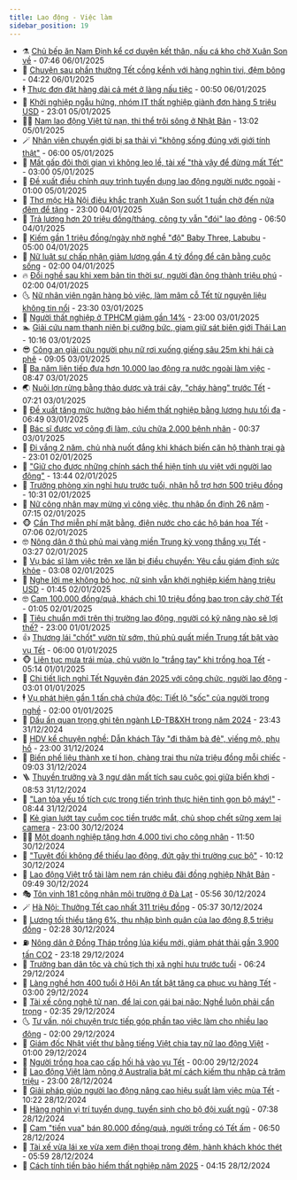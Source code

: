 ```yaml
---
title: Lao động - Việc làm
sidebar_position: 19
---
```


<!-- dantri-lao-dong-viec-lam:START -->
- ⚗️ [Chủ bếp ăn Nam Định kể cơ duyên kết thân, nấu cá kho chờ Xuân Son về](https://dantri.com.vn/lao-dong-viec-lam/chu-bep-an-nam-dinh-ke-co-duyen-ket-than-nau-ca-kho-cho-xuan-son-ve-20250106142549833.htm) - 07:46 06/01/2025
- 🙉 [Chuyện sau phần thưởng Tết cồng kềnh với hàng nghìn tivi, đệm bông](https://dantri.com.vn/lao-dong-viec-lam/chuyen-sau-phan-thuong-tet-cong-kenh-voi-hang-nghin-tivi-dem-bong-20250106104255127.htm) - 04:22 06/01/2025
- 🕴 [Thực đơn đặt hàng dài cả mét ở làng nấu tiệc](https://dantri.com.vn/lao-dong-viec-lam/thuc-don-dat-hang-dai-ca-met-o-lang-nau-tiec-20250105135419542.htm) - 00:50 06/01/2025
- 🧐 [Khởi nghiệp ngẫu hứng, nhóm IT thất nghiệp giành đơn hàng 5 triệu USD](https://dantri.com.vn/lao-dong-viec-lam/khoi-nghiep-ngau-hung-nhom-it-that-nghiep-gianh-don-hang-5-trieu-usd-20250105105403849.htm) - 23:01 05/01/2025
- 🧑‍💻 [Nam lao động Việt tử nạn, thi thể trôi sông ở Nhật Bản](https://dantri.com.vn/lao-dong-viec-lam/nam-lao-dong-viet-tu-nan-thi-the-troi-song-o-nhat-ban-20250105192819605.htm) - 13:02 05/01/2025
- 🪄 [Nhân viên chuyển giới bị sa thải vì &quot;không sống đúng với giới tính thật&quot;](https://dantri.com.vn/lao-dong-viec-lam/nhan-vien-chuyen-gioi-bi-sa-thai-vi-khong-song-dung-voi-gioi-tinh-that-20250103120611694.htm) - 06:00 05/01/2025
- 🦣 [Mất gấp đôi thời gian vì không leo lề, tài xế &quot;thà vậy để đừng mất Tết&quot;](https://dantri.com.vn/lao-dong-viec-lam/mat-gap-doi-thoi-gian-vi-khong-leo-le-tai-xe-tha-vay-de-dung-mat-tet-20250105073823702.htm) - 03:00 05/01/2025
- 🎡 [Đề xuất điều chỉnh quy trình tuyển dụng lao động người nước ngoài](https://dantri.com.vn/lao-dong-viec-lam/de-xuat-dieu-chinh-quy-trinh-tuyen-dung-lao-dong-nguoi-nuoc-ngoai-20250103164417688.htm) - 01:00 05/01/2025
- 🦍 [Thợ mộc Hà Nội điêu khắc tranh Xuân Son suốt 1 tuần chờ đến nửa đêm để tặng](https://dantri.com.vn/lao-dong-viec-lam/tho-moc-ha-noi-dieu-khac-tranh-xuan-son-suot-1-tuan-cho-den-nua-dem-de-tang-20250104185901461.htm) - 23:00 04/01/2025
- 🫶 [Trả lương hơn 20 triệu đồng/tháng, công ty vẫn &quot;đói&quot; lao động](https://dantri.com.vn/lao-dong-viec-lam/tra-luong-hon-20-trieu-dongthang-cong-ty-van-doi-lao-dong-20250104113607248.htm) - 06:50 04/01/2025
- 🥸 [Kiếm gần 1 triệu đồng/ngày nhờ nghề &quot;độ&quot; Baby Three, Labubu](https://dantri.com.vn/lao-dong-viec-lam/kiem-gan-1-trieu-dongngay-nho-nghe-do-baby-three-labubu-20250104101235134.htm) - 05:00 04/01/2025
- 🎡 [Nữ luật sư chấp nhận giảm lương gần 4 tỷ đồng để cân bằng cuộc sống](https://dantri.com.vn/lao-dong-viec-lam/nu-luat-su-chap-nhan-giam-luong-gan-4-ty-dong-de-can-bang-cuoc-song-20250103171129448.htm) - 02:00 04/01/2025
- 🔥 [Đổi nghề sau khi xem bản tin thời sự, người đàn ông thành triệu phú](https://dantri.com.vn/lao-dong-viec-lam/doi-nghe-sau-khi-xem-ban-tin-thoi-su-nguoi-dan-ong-thanh-trieu-phu-20250103153253175.htm) - 02:00 04/01/2025
- 🌜 [Nữ nhân viên ngân hàng bỏ việc, làm mâm cỗ Tết từ nguyên liệu không tin nổi](https://dantri.com.vn/lao-dong-viec-lam/nu-nhan-vien-ngan-hang-bo-viec-lam-mam-co-tet-tu-nguyen-lieu-khong-tin-noi-20250103172625336.htm) - 23:30 03/01/2025
- 🤭 [Người thất nghiệp ở TPHCM giảm gần 14%](https://dantri.com.vn/lao-dong-viec-lam/nguoi-that-nghiep-o-tphcm-giam-gan-14-20250103171401728.htm) - 23:00 03/01/2025
- 🏊 [Giải cứu nam thanh niên bị cưỡng bức, giam giữ sát biên giới Thái Lan](https://dantri.com.vn/lao-dong-viec-lam/giai-cuu-nam-thanh-nien-bi-cuong-buc-giam-giu-sat-bien-gioi-thai-lan-20250103165112030.htm) - 10:16 03/01/2025
- 😎 [Công an giải cứu người phụ nữ rơi xuống giếng sâu 25m khi hái cà phê](https://dantri.com.vn/lao-dong-viec-lam/cong-an-giai-cuu-nguoi-phu-nu-roi-xuong-gieng-sau-25m-khi-hai-ca-phe-20250103154312491.htm) - 09:05 03/01/2025
- 🤖 [Ba năm liên tiếp đưa hơn 10.000 lao động ra nước ngoài làm việc](https://dantri.com.vn/lao-dong-viec-lam/ba-nam-lien-tiep-dua-hon-10000-lao-dong-ra-nuoc-ngoai-lam-viec-20250103151906293.htm) - 08:47 03/01/2025
- 🌏 [Nuôi lợn rừng bằng thảo dược và trái cây, &quot;cháy hàng&quot; trước Tết](https://dantri.com.vn/lao-dong-viec-lam/nuoi-lon-rung-bang-thao-duoc-va-trai-cay-chay-hang-truoc-tet-20250103120123353.htm) - 07:21 03/01/2025
- 🦏 [Đề xuất tăng mức hưởng bảo hiểm thất nghiệp bằng lương hưu tối đa](https://dantri.com.vn/lao-dong-viec-lam/de-xuat-tang-muc-huong-bao-hiem-that-nghiep-bang-luong-huu-toi-da-20250103115455475.htm) - 06:49 03/01/2025
- 🤔 [Bác sĩ được vợ cõng đi làm, cứu chữa 2.000 bệnh nhân](https://dantri.com.vn/lao-dong-viec-lam/bac-si-duoc-vo-cong-di-lam-cuu-chua-2000-benh-nhan-20250102111953857.htm) - 00:37 03/01/2025
- 🌮 [Đi vắng 2 năm, chủ nhà nuốt đắng khi khách biến căn hộ thành trại gà](https://dantri.com.vn/lao-dong-viec-lam/di-vang-2-nam-chu-nha-nuot-dang-khi-khach-bien-can-ho-thanh-trai-ga-20250102195128248.htm) - 23:01 02/01/2025
- 💪 [&quot;Giữ cho được những chính sách thể hiện tính ưu việt với người lao động&quot;](https://dantri.com.vn/lao-dong-viec-lam/giu-cho-duoc-nhung-chinh-sach-the-hien-tinh-uu-viet-voi-nguoi-lao-dong-20250102190519349.htm) - 13:44 02/01/2025
- 💪 [Trưởng phòng xin nghỉ hưu trước tuổi, nhận hỗ trợ hơn 500 triệu đồng](https://dantri.com.vn/lao-dong-viec-lam/truong-phong-xin-nghi-huu-truoc-tuoi-nhan-ho-tro-hon-500-trieu-dong-20250102155140048.htm) - 10:31 02/01/2025
- 🦒 [Nữ công nhân may mừng vì công việc, thu nhập ổn định 26 năm](https://dantri.com.vn/lao-dong-viec-lam/nu-cong-nhan-may-mung-vi-cong-viec-thu-nhap-on-dinh-26-nam-20250102122003664.htm) - 07:15 02/01/2025
- 🐵 [Cần Thơ miễn phí mặt bằng, điện nước cho các hộ bán hoa Tết](https://dantri.com.vn/lao-dong-viec-lam/can-tho-mien-phi-mat-bang-dien-nuoc-cho-cac-ho-ban-hoa-tet-20250102122805353.htm) - 07:06 02/01/2025
- 🤓 [Nông dân ở thủ phủ mai vàng miền Trung kỳ vọng thắng vụ Tết](https://dantri.com.vn/lao-dong-viec-lam/nong-dan-o-thu-phu-mai-vang-mien-trung-ky-vong-thang-vu-tet-20250101161101686.htm) - 03:27 02/01/2025
- 🧐 [Vụ bác sĩ làm việc trên xe lăn bị điều chuyển: Yêu cầu giám định sức khỏe](https://dantri.com.vn/lao-dong-viec-lam/vu-bac-si-lam-viec-tren-xe-lan-bi-dieu-chuyen-yeu-cau-giam-dinh-suc-khoe-20250102095123368.htm) - 03:08 02/01/2025
- 💪 [Nghe lời mẹ không bỏ học, nữ sinh vẫn khởi nghiệp kiếm hàng triệu USD](https://dantri.com.vn/lao-dong-viec-lam/nghe-loi-me-khong-bo-hoc-nu-sinh-van-khoi-nghiep-kiem-hang-trieu-usd-20241231155203147.htm) - 01:45 02/01/2025
- 🤓 [Cam 100.000 đồng/quả, khách chi 10 triệu đồng bao trọn cây chờ Tết](https://dantri.com.vn/lao-dong-viec-lam/cam-100000-dongqua-khach-chi-10-trieu-dong-bao-tron-cay-cho-tet-20241231132951388.htm) - 01:05 02/01/2025
- 💯 [Tiêu chuẩn mới trên thị trường lao động, người có kỹ năng nào sẽ lợi thế?](https://dantri.com.vn/lao-dong-viec-lam/tieu-chuan-moi-tren-thi-truong-lao-dong-nguoi-co-ky-nang-nao-se-loi-the-20241231085631145.htm) - 23:00 01/01/2025
- 👍 [Thương lái &quot;chốt&quot; vườn từ sớm, thủ phủ quất miền Trung tất bật vào vụ Tết](https://dantri.com.vn/lao-dong-viec-lam/thuong-lai-chot-vuon-tu-som-thu-phu-quat-mien-trung-tat-bat-vao-vu-tet-20241227220819852.htm) - 06:00 01/01/2025
- 🐵 [Liên tục mưa trái mùa, chủ vườn lo &quot;trắng tay&quot; khi trồng hoa Tết](https://dantri.com.vn/lao-dong-viec-lam/lien-tuc-mua-trai-mua-chu-vuon-lo-trang-tay-khi-trong-hoa-tet-20241231133528318.htm) - 05:14 01/01/2025
- 💂 [Chi tiết lịch nghỉ Tết Nguyên đán 2025 với công chức, người lao động](https://dantri.com.vn/lao-dong-viec-lam/chi-tiet-lich-nghi-tet-nguyen-dan-2025-voi-cong-chuc-nguoi-lao-dong-20250101092940150.htm) - 03:01 01/01/2025
- 🕴 [Vụ phát hiện gần 1 tấn chả chứa độc: Tiết lộ &quot;sốc&quot; của người trong nghề](https://dantri.com.vn/lao-dong-viec-lam/vu-phat-hien-gan-1-tan-cha-chua-doc-tiet-lo-soc-cua-nguoi-trong-nghe-20241229170256260.htm) - 02:00 01/01/2025
- 👀 [Dấu ấn quan trọng ghi tên ngành LĐ-TB&amp;XH trong năm 2024](https://dantri.com.vn/an-sinh/dau-an-quan-trong-ghi-ten-nganh-ld-tbxh-trong-nam-2024-20250101010917285.htm) - 23:43 31/12/2024
- 🦄 [HDV kể chuyện nghề: Dẫn khách Tây &quot;đi thăm bà đẻ&quot;, viếng mộ, phụ hồ](https://dantri.com.vn/lao-dong-viec-lam/hdv-ke-chuyen-nghe-dan-khach-tay-di-tham-ba-de-vieng-mo-phu-ho-20241231144844908.htm) - 23:00 31/12/2024
- 🔭 [Biến phế liệu thành xe tí hon, chàng trai thu nửa triệu đồng mỗi chiếc](https://dantri.com.vn/lao-dong-viec-lam/bien-phe-lieu-thanh-xe-ti-hon-chang-trai-thu-nua-trieu-dong-moi-chiec-20241218094332183.htm) - 09:03 31/12/2024
- 🪜 [Thuyền trưởng và 3 ngư dân mất tích sau cuộc gọi giữa biển khơi](https://dantri.com.vn/lao-dong-viec-lam/thuyen-truong-va-3-ngu-dan-mat-tich-sau-cuoc-goi-giua-bien-khoi-20241231151849855.htm) - 08:53 31/12/2024
- 🌊 [&quot;Lan tỏa yếu tố tích cực trong tiến trình thực hiện tinh gọn bộ máy!&quot;](https://dantri.com.vn/lao-dong-viec-lam/lan-toa-yeu-to-tich-cuc-trong-tien-trinh-thuc-hien-tinh-gon-bo-may-20241231154423896.htm) - 08:44 31/12/2024
- 💯 [Kẻ gian lướt tay cuỗm cọc tiền trước mắt, chủ shop chết sững xem lại camera](https://dantri.com.vn/lao-dong-viec-lam/ke-gian-luot-tay-cuom-coc-tien-truoc-mat-chu-shop-chet-sung-xem-lai-camera-20241230180317376.htm) - 23:00 30/12/2024
- 👨‍🏫 [Một doanh nghiệp tặng hơn 4.000 tivi cho công nhân](https://dantri.com.vn/lao-dong-viec-lam/mot-doanh-nghiep-tang-hon-4000-tivi-cho-cong-nhan-20241230183031328.htm) - 11:50 30/12/2024
- 🙉 [&quot;Tuyệt đối không để thiếu lao động, đứt gãy thị trường cục bộ&quot;](https://dantri.com.vn/lao-dong-viec-lam/tuyet-doi-khong-de-thieu-lao-dong-dut-gay-thi-truong-cuc-bo-20241230164655615.htm) - 10:12 30/12/2024
- 🦄 [Lao động Việt trổ tài làm nem rán chiêu đãi đồng nghiệp Nhật Bản](https://dantri.com.vn/lao-dong-viec-lam/lao-dong-viet-tro-tai-lam-nem-ran-chieu-dai-dong-nghiep-nhat-ban-20241230162901838.htm) - 09:49 30/12/2024
- 🎭 [Tôn vinh 181 công nhân môi trường ở Đà Lạt](https://dantri.com.vn/lao-dong-viec-lam/ton-vinh-181-cong-nhan-moi-truong-o-da-lat-20241230111707989.htm) - 05:56 30/12/2024
- 🪄 [Hà Nội: Thưởng Tết cao nhất 311 triệu đồng](https://dantri.com.vn/lao-dong-viec-lam/ha-noi-thuong-tet-cao-nhat-311-trieu-dong-20241230120109381.htm) - 05:37 30/12/2024
- 🌁 [Lương tối thiểu tăng 6%, thu nhập bình quân của lao động 8,5 triệu đồng](https://dantri.com.vn/lao-dong-viec-lam/luong-toi-thieu-tang-6-thu-nhap-binh-quan-cua-lao-dong-85-trieu-dong-20241230090930520.htm) - 02:28 30/12/2024
- ⛽️ [Nông dân ở Đồng Tháp trồng lúa kiểu mới, giảm phát thải gần 3.900 tấn CO2](https://dantri.com.vn/lao-dong-viec-lam/nong-dan-o-dong-thap-trong-lua-kieu-moi-giam-phat-thai-gan-3900-tan-co2-20241229201211539.htm) - 23:18 29/12/2024
- 🤩 [Trưởng ban dân tộc và chủ tịch thị xã nghỉ hưu trước tuổi](https://dantri.com.vn/lao-dong-viec-lam/truong-ban-dan-toc-va-chu-tich-thi-xa-nghi-huu-truoc-tuoi-20241229112728924.htm) - 06:24 29/12/2024
- 🌝 [Làng nghề hơn 400 tuổi ở Hội An tất bật tăng ca phục vụ hàng Tết](https://dantri.com.vn/lao-dong-viec-lam/lang-nghe-hon-400-tuoi-o-hoi-an-tat-bat-tang-ca-phuc-vu-hang-tet-20241228101156274.htm) - 03:00 29/12/2024
- 🤗 [Tài xế công nghệ tử nạn, để lại con gái bại não: Nghề luôn phải cẩn trọng](https://dantri.com.vn/lao-dong-viec-lam/tai-xe-cong-nghe-tu-nan-de-lai-con-gai-bai-nao-nghe-luon-phai-can-trong-20241228223444197.htm) - 02:35 29/12/2024
- 🌜 [Tư vấn, nói chuyện trực tiếp góp phần tạo việc làm cho nhiều lao động](https://dantri.com.vn/lao-dong-viec-lam/tu-van-noi-chuyen-truc-tiep-gop-phan-tao-viec-lam-cho-nhieu-lao-dong-20241228104541196.htm) - 02:00 29/12/2024
- 👀 [Giám đốc Nhật viết thư bằng tiếng Việt chia tay nữ lao động Việt](https://dantri.com.vn/lao-dong-viec-lam/giam-doc-nhat-viet-thu-bang-tieng-viet-chia-tay-nu-lao-dong-viet-20241228074824023.htm) - 01:00 29/12/2024
- 🫣 [Người trồng hoa cao cấp hối hả vào vụ Tết](https://dantri.com.vn/lao-dong-viec-lam/nguoi-trong-hoa-cao-cap-hoi-ha-vao-vu-tet-20241228102424597.htm) - 00:00 29/12/2024
- 🧠 [Lao động Việt làm nông ở Australia bật mí cách kiếm thu nhập cả trăm triệu](https://dantri.com.vn/lao-dong-viec-lam/lao-dong-viet-lam-nong-o-australia-bat-mi-cach-kiem-thu-nhap-ca-tram-trieu-20241227143150600.htm) - 23:00 28/12/2024
- 🎊 [Giải pháp giúp người lao động nâng cao hiệu suất làm việc mùa Tết](https://dantri.com.vn/lao-dong-viec-lam/giai-phap-giup-nguoi-lao-dong-nang-cao-hieu-suat-lam-viec-mua-tet-20241228171226292.htm) - 10:22 28/12/2024
- 🧰 [Hàng nghìn vị trí tuyển dụng, tuyển sinh cho bộ đội xuất ngũ](https://dantri.com.vn/lao-dong-viec-lam/hang-nghin-vi-tri-tuyen-dung-tuyen-sinh-cho-bo-doi-xuat-ngu-20241228141501545.htm) - 07:38 28/12/2024
- 🐘 [Cam &quot;tiến vua&quot; bán 80.000 đồng/quả, người trồng có Tết ấm](https://dantri.com.vn/lao-dong-viec-lam/cam-tien-vua-ban-80000-dongqua-nguoi-trong-co-tet-am-20241227141753545.htm) - 06:50 28/12/2024
- 🥳 [Tài xế vừa lái xe vừa xem điện thoại trong đêm, hành khách khóc thét](https://dantri.com.vn/lao-dong-viec-lam/tai-xe-vua-lai-xe-vua-xem-dien-thoai-trong-dem-hanh-khach-khoc-thet-20241227121717390.htm) - 05:59 28/12/2024
- 🐎 [Cách tính tiền bảo hiểm thất nghiệp năm 2025](https://dantri.com.vn/lao-dong-viec-lam/cach-tinh-tien-bao-hiem-that-nghiep-nam-2025-20241227205246131.htm) - 04:15 28/12/2024<!-- dantri-lao-dong-viec-lam:END -->
